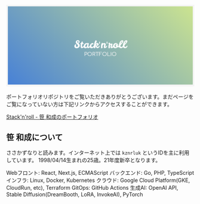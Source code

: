 ![LOGO](https://raw.githubusercontent.com/kznrluk/stacknroll/doc-img/doc-logo.png)

ポートフォリオリポジトリをご覧いただきありがとうございます。まだページをご覧になっていない方は下記リンクからアクセスすることができます。

[Stack'n'roll - 笹 和成のポートフォリオ](https://stack.anyfrog.net/)


## 笹 和成について
ささかずなりと読みます。インターネット上では `kznrluk` というIDを主に利用しています。
1998/04/14生まれの25歳。21年度新卒となります。

Webフロント: React, Next.js, ECMAScript
バックエンド: Go, PHP, TypeScript
インフラ: Linux, Docker, Kubernetes
クラウド: Google Cloud Platform(GKE, CloudRun, etc), Terraform
GitOps: GitHub Actions
生成AI: OpenAI API, Stable Diffusion(DreamBooth, LoRA, InvokeAI), PyTorch
